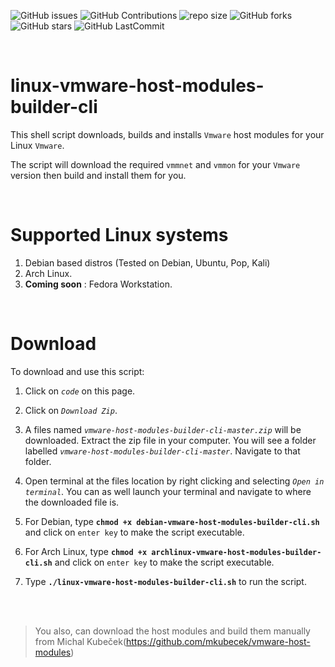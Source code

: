 ![GitHub issues](https://img.shields.io/github/issues//LinuxEuphony/vmware-host-modules-builder-cli?&labelColor=black&color=eb3b5a&label=Issues&logo=issues&logoColor=black&style=for-the-badge)
![GitHub Contributions](https://img.shields.io/github/contributors/LinuxEuphony/vmware-host-modules-builder-cli?&labelColor=black&color=8854d0&style=for-the-badge)
![repo size](https://img.shields.io/github/repo-size/LinuxEuphony/vmware-host-modules-builder-cli?label=Repo%20Size&style=for-the-badge&labelColor=black&color=20bf6b)
![GitHub forks](https://img.shields.io/github/forks/LinuxEuphony/vmware-host-modules-builder-cli?&labelColor=black&color=0fb9b1&style=for-the-badge)
![GitHub stars](https://img.shields.io/github/stars/LinuxEuphony/vmware-host-modules-builder-cli?&labelColor=black&color=f7b731&style=for-the-badge)
![GitHub LastCommit](https://img.shields.io/github/last-commit/LinuxEuphony/vmware-host-modules-builder-cli?logo=github&labelColor=black&color=d1d8e0&style=for-the-badge)


<br>

# linux-vmware-host-modules-builder-cli
This shell script downloads, builds and installs `Vmware` host modules for your Linux `Vmware`.

The script will download the required `vmmnet` and `vmmon` for your `Vmware` version then build and install them for you.


</br>

# Supported Linux systems
  1. Debian based distros (Tested on Debian, Ubuntu, Pop, Kali)
  2. Arch Linux.
  3. **Coming soon** : Fedora Workstation.


</br>

# Download
To download and use this script:
  1. Click on *`code`* on this page.
  2. Click on *`Download Zip`*.
  3. A files named *`vmware-host-modules-builder-cli-master.zip`* will be downloaded. Extract the zip file in your computer. You will see a folder labelled *`vmware-host-modules-builder-cli-master`*. Navigate to that folder.
  4. Open terminal at the files location by right clicking and selecting *`Open in terminal`*. You can as well launch your terminal and navigate to where the downloaded file is.

  5. For Debian, type **`chmod +x debian-vmware-host-modules-builder-cli.sh`** and click on `enter key` to make the script executable.

  6. For Arch Linux, type **`chmod +x archlinux-vmware-host-modules-builder-cli.sh`** and click on `enter key` to make the script executable.

  6. Type **`./linux-vmware-host-modules-builder-cli.sh`** to run the script.

</br></br>
>You also, can download the host modules and build them manually from Michal Kubeček(https://github.com/mkubecek/vmware-host-modules)
